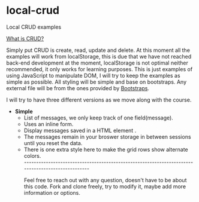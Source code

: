 # local-crud
Local CRUD examples

[What is CRUD?](https://www.sumologic.com/glossary/crud/)

Simply put CRUD is create, read, update and delete. At this moment all the examples will work from localStorage, this is due that we have not reached back-end development at the moment, localStorage is not optimal neither recommended, it only works for learning purposes.
This is just examples of using JavaScript to manipulate DOM, I will try to keep the examples as simple as possible. All styling will be simple and base on bootstraps.
Any external file will be from the ones provided by [Bootstraps](https://getbootstrap.com/).

I will try to have three different versions as we move along with the course.

- **Simple**
  * List of messages, we only keep track of one field(message).
  * Uses an inline form.
  * Display messages saved in a HTML element <table>.
  * The messages remain in your broswer storage in between sessions until you reset the data.
  * There is one extra style here to make the grid rows show alternate colors.   
  
  
</a>
------------------------------------------------------------------------------------------------- 

  
Feel free to reach out with any question, doesn't have to be about this code. 
Fork and clone freely, try to modify it, maybe add more information or options.
